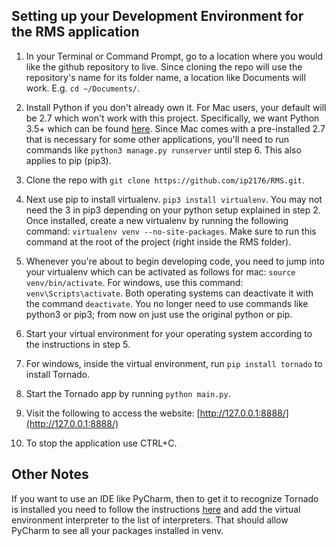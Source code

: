 ## Setting up your Development Environment for the RMS application

1. In your Terminal or Command Prompt, go to a location where you would like the github repository to live. Since cloning the repo will use the repository's name for its folder name, a location like Documents will work. E.g. ```cd ~/Documents/```.

2. Install Python if you don't already own it. For Mac users, your default will be 2.7 which won't work with this project. Specifically, we want Python 3.5+ which can be found [here](https://www.python.org/downloads/). Since Mac comes with a pre-installed 2.7 that is necessary for some other applications, you'll need to run commands like ```python3 manage.py runserver``` until step 6. This also applies to pip (pip3).

3. Clone the repo with ```git clone https://github.com/ip2176/RMS.git```.

4. Next use pip to install virtualenv. ```pip3 install virtualenv```. You may not need the 3 in pip3 depending on your python setup explained in step 2. Once installed, create a new virtualenv by running the following command: ```virtualenv venv --no-site-packages```.  Make sure to run this command at the root of the project (right inside the RMS folder).

5. Whenever you're about to begin developing code, you need to jump into your virtualenv which can be activated as follows for mac: ```source venv/bin/activate```. For windows, use this command: ```venv\Scripts\activate```. Both operating systems can deactivate it with the command ```deactivate```. You no longer need to use commands like python3 or pip3; from now on just use the original python or pip.

6. Start your virtual environment for your operating system according to the instructions in step 5.

7. For windows, inside the virtual environment, run ```pip install tornado``` to install Tornado.

8. Start the Tornado app by running ```python main.py```.

9. Visit the following to access the website: [http://127.0.0.1:8888/](http://127.0.0.1:8888/)

10. To stop the application use CTRL+C.

## Other Notes

If you want to use an IDE like PyCharm, then to get it to recognize Tornado is installed you need to follow the instructions [here](http://stackoverflow.com/questions/34520291/pycharm-cannot-find-the-packages-in-virtualenv) and add the virtual environment interpreter to the list of interpreters.  That should allow PyCharm to see all your packages installed in venv. 
